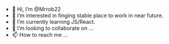 - 👋 Hi, I’m @Mrrob22
- 👀 I’m interested in finging stable place to work in near future.
- 🌱 I’m currently learning JS/React.
- 💞️ I’m looking to collaborate on ...
- 📫 How to reach me ...

<!---
Mrrob22/Mrrob22 is a ✨ special ✨ repository because its `README.md` (this file) appears on your GitHub profile.
You can click the Preview link to take a look at your changes.
--->
